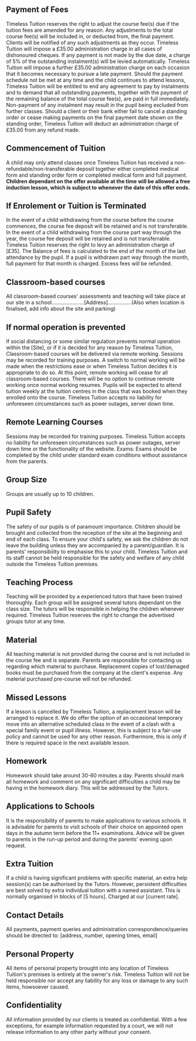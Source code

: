 ## Payment of Fees

Timeless Tuition reserves the right to adjust the course fee(s) due if the tuition fees are amended for any
reason. Any adjustments to the total course fee(s) will be included in, or deducted from, the final
payment. Clients will be notified of any such adjustments as they occur. Timeless Tuition will impose a
£35.00 administration charge in all cases of dishonoured cheques.
If any payment is not made by the due date, a charge of 5% of the outstanding instalment(s) will be levied
automatically. Timeless Tuition will impose a further £35.00 administration charge on each occasion that
it becomes necessary to pursue a late payment. Should the payment schedule not be met at any time and
the child continues to attend lessons, Timeless Tuition will be entitled to end any agreement to pay by
instalments and to demand that all outstanding payments, together with the payment of the remaining
balance of the total course fee(s), are paid in full immediately.
Non-payment of any instalment may result in the pupil being excluded from further classes.
Should a client or their bank either fail to cancel a standing order or cease making payments on the final
payment date shown on the standing order, Timeless Tuition will deduct an administration charge of
£35.00 from any refund made.

## Commencement of Tuition

A child may only attend classes once Timeless Tuition has received a non-refundable/non-transferable
deposit together either completed medical form and standing order form or completed medical form and
full payment. **Children dependant on the offer available at the time will be allowed a free induction
lesson, which is subject to whenever the date of this offer ends.**

## If Enrolement or Tuition is Terminated

In the event of a child withdrawing from the course before the course commences, the course fee
deposit will be retained and is not transferable. In the event of a child withdrawing from the course part
way through the year, the course fee deposit will be retained and is not transferrable. Timeless Tuition
reserves the right to levy an administration charge of [£35]. The Balance of fees is calculated to the end
of the month of the last attendance by the pupil. If a pupil is withdrawn part way through the month, full
payment for that month is charged.
Excess fees will be refunded.

## Classroom-based courses

All classroom-based courses' assessments and teaching will take place at our site in a
school………………….[Address]…………….(Also when location is finalised, add info about the site and parking)

## If normal operation is prevented

If social distancing or some similar regulation prevents normal operation within the [Site], or if it is
decided for any reason by Timeless Tuition, Classroom-based courses will be delivered via remote
working. Sessions may be recorded for training purposes. A switch to normal working will be made when
the restrictions ease or when Timeless Tuition decides it is appropriate to do so. At this point, remote
working will cease for all classroom-based courses. There will be no option to continue remote working
once normal working resumes. Pupils will be expected to attend tuition weekly at the tuition centres in
the class that was booked when they enrolled onto the course. Timeless Tuition accepts no liability for
unforeseen circumstances such as power outages, server down time.

## Remote Learning Courses

Sessions may be recorded for training purposes. Timeless Tuition accepts no liability for unforeseen
circumstances such as power outages, server down time or the functionality of the website. Exams:
Exams should be completed by the child under standard exam conditions without assistance from the
parents.

## Group Size

Groups are usually up to 10 children.

## Pupil Safety

The safety of our pupils is of paramount importance. Children should be brought and collected from the
reception of the site at the beginning and end of each class. To ensure your child's safety, we ask the
children do not leave the building unless they are accompanied by a parent/guardian. It is parents'
responsibility to emphasise this to your child. Timeless Tuition and its staff cannot be held responsible for
the safety and welfare of any child outside the Timeless Tuition premises.

## Teaching Process

Teaching will be provided by a experienced tutors that have been trained thoroughly. Each group will be
assigned several tutors dependant on the class size. The tutors will be responsible in helping the children
whenever required. Timeless Tuition reserves the right to change the advertised groups tutor at any time.

## Material

All teaching material is not provided during the course and is not included in the course fee and is
separate. Parents are responsible for contacting us regarding which material to purchase. Replacement
copies of lost/damaged books must be purchased from the company at the client's expense. Any material
purchased pre-course will not be refunded.

## Missed Lessons

If a lesson is cancelled by Timeless Tuition, a replacement lesson will be arranged to replace it. We do
offer the option of an occasional temporary move into an alternative scheduled class in the event of a
clash with a special family event or pupil illness. However, this is subject to a fair-use policy and cannot
be used for any other reason. Furthermore, this is only if there is required space in the next available
lesson.

## Homework

Homework should take around 30-60 minutes a day. Parents should mark all homework and comment on
any significant difficulties a child may be having in the homework diary. This will be addressed by the
Tutors.

## Applications to Schools

It is the responsibility of parents to make applications to various schools. It is advisable for parents to visit
schools of their choice on appointed open days in the autumn term before the 11+ examinations. Advice
will be given to parents in the run-up period and during the parents' evening upon request.

## Extra Tuition

If a child is having significant problems with specific material, an extra help session(s) can be authorised
by the Tutors. However, persistent difficulties are best solved by extra individual tuition with a named
assistant. This is normally organised in blocks of [5 hours]. Charged at our [current rate].

## Contact Details

All payments, payment queries and administration correspondence/queries should be directed to:
[address, number, opening times, email]

## Personal Property

All items of personal property brought into any location of Timeless Tuition's premises is entirely at the
owner's risk. Timeless Tuition will not be held responsible nor accept any liability for any loss or damage
to any such items, howsoever caused.

## Confidentiality

All information provided by our clients is treated as confidential. With a few exceptions, for example
information requested by a court, we will not release information to any other party without your
consent.